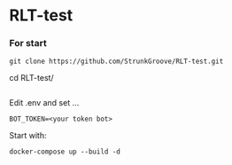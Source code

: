 # RLT-test

### For start
```
git clone https://github.com/StrunkGroove/RLT-test.git
```
cd RLT-test/
```
```
Edit .env and set ...
```
BOT_TOKEN=<your token bot>
```
Start with: 
```
docker-compose up --build -d
```

